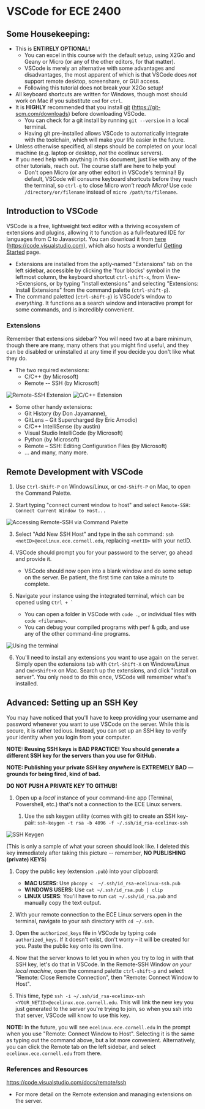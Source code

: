 # VSCode for ECE 2400

## Some Housekeeping:
- This is **ENTIRELY OPTIONAL!**
  - You can excel in this course with the default setup, using X2Go and Geany or Micro (or any of the other editors, for that matter).
  - VSCode is merely an alternative with some advantages and disadvantages, the most apparent of which is that VSCode does *not* support remote desktop, screenshare, or GUI access.
  - Following this tutorial does not break your X2Go setup!
- All keyboard shortcuts are written for Windows, though most should work on Mac if you substitute `cmd` for `ctrl`.
- It is **HIGHLY** recommended that you install [git](https://git-scm.com/downloads) (https://git-scm.com/downloads) before downloading VSCode.
  - You can check for a git install by running `git --version` in a local terminal.
  - Having git pre-installed allows VSCode to automatically integrate with the toolchain, which will make your life easier in the future.
- Unless otherwise specified, all steps should be completed on your local machine (e.g. laptop or desktop, *not* the ecelinux servers).
- If you need help with anything in this document, just like with any of the other tutorials, reach out. The course staff are here to help you!
  - Don't open Micro (or any other editor) in VSCode's terminal! By default, VSCode will consume keyboard shortcuts before they reach the terminal, so `ctrl-q` to close Micro *won't reach Micro!* Use `code /directory/or/filename` instead of `micro /path/to/filename`.

## Introduction to VSCode
VSCode is a free, lightweight text editor with a thriving ecosystem of extensions and plugins, allowing it to function as a full-featured IDE for languages from C to Javascript. You can download it from [here](https://code.visualstudio.com) (https://code.visualstudio.com), which also hosts a wonderful [Getting Started](https://code.visualstudio.com/docs) page.
- Extensions are installed from the aptly-named "Extensions" tab on the left sidebar, accessible by clicking the 'four blocks' symbol in the leftmost column, the keyboard shortcut `ctrl-shift-x`, from View->Extensions, or by typing "install extensions" and selecting "Extensions: Install Extensions" from the command palette (`ctrl-shift-p`).
- The command paletted (`ctrl-shift-p`) is VSCode's window to *everything*. It functions as a search window and interactive prompt for some commands, and is incredibly convenient.

### Extensions
Remember that extensions sidebar? You will need two at a bare minimum, though there are many, many others that you might find useful, and they can be disabled or uninstalled at any time if you decide you don't like what they do.
- The two required extensions:
  - C/C++ (by Microsoft)
  - Remote -- SSH (by Microsoft)

![Remote-SSH Extension](resources/remote-ssh-extension.png) ![C/C++ Extension](resources/c-cpp-extension.png)

- Some other handy extensions:
  - Git History (by Don Jayamanne),
  - GitLens – Git Supercharged (by Eric Amodio)
  - C/C++ IntelliSense (by austin)
  - Visual Studio IntelliCode (by Microsoft)
  - Python (by Microsoft)
  - Remote – SSH: Editing Configuration Files (by Microsoft)
  - ... and many, many more.

## Remote Development with VSCode

1. Use `Ctrl-Shift-P` on Windows/Linux, or `Cmd-Shift-P` on Mac, to open the Command Palette.

2. Start typing "connect current window to host" and select `Remote-SSH: Connect Current Window to Host...`

![Accessing Remote-SSH via Command Palette](resources/remote-ssh-cmd-palette.png)

3. Select "Add New SSH Host" and type in the ssh command: `ssh <netID>@ecelinux.ece.cornell.edu`, replacing `<netID>` with your netID.

4. VSCode should prompt you for your password to the server, go ahead and provide it.
   - VSCode should now open into a blank window and do some setup on the server. Be patient, the first time can take a minute to complete.

5. Navigate your instance using the integrated terminal, which can be opened using ```Ctrl + ` ```
   - You can open a folder in VSCode with `code .`, or individual files with `code <filename>`.
   - You can debug your compiled programs with perf & gdb, and use any of the other command-line programs.
  
![Using the terminal](resources/remote-whoami.png)

6. You'll need to install any extensions you want to use again on the server. Simply open the extensions tab with `Ctrl-Shift-X` on Windows/Linux and `Cmd+Shift+X` on Mac. Search up the extensions, and click "install on server". You only need to do this once, VSCode will remember what's installed.


## Advanced: Setting up an SSH Key
You may have noticed that you'll have to keep providing your username and password whenever you want to use VSCode on the server. While this is secure, it is rather tedious. Instead, you can set up an SSH key to verify your identity when you login from your computer.

**NOTE: Reusing SSH keys is BAD PRACTICE! You should generate a different SSH key for the servers than you use for GitHub.**

**NOTE: Publishing your private SSH key *anywhere* is EXTREMELY BAD — grounds for being fired, kind of bad.**

**DO NOT PUSH A PRIVATE KEY TO GITHUB!**

1. Open up a *local* instance of your command-line app (Terminal, Powershell, etc.) that's not a connection to the ECE Linux servers. 

    1. Use the ssh keygen utility (comes with git) to create an SSH key-pair: `ssh-keygen -t rsa -b 4096 -f ~/.ssh/id_rsa-ecelinux-ssh`

![SSH Keygen](resources/ssh-keygen.png)

(This is only a sample of what your screen should look like. I deleted this key immediately after taking this picture -- remember, **NO PUBLISHING (private) KEYS**)

1. Copy the public key (extension `.pub`) into your clipboard:
   - **MAC USERS**: Use `pbcopy <  ~/.ssh/id_rsa-ecelinux-ssh.pub`
   - **WINDOWS USERS**: Use `cat ~/.ssh/id_rsa.pub | clip`
   - **LINUX USERS**: You'll have to run `cat ~/.ssh/id_rsa.pub` and manually copy the text output.

2. With your remote connection to the ECE Linux servers open in the terminal, navigate to your ssh directory with `cd ~/.ssh`.

3. Open the `authorized_keys` file in VSCode by typing `code authorized_keys`. If it doesn't exist, don't worry – it will be created for you. Paste the public key onto its own line.

3. Now that the server knows to let you in when you try to log in with that SSH key, let's do that in VSCode. In the Remote-SSH Window _on your local machine_, open the command palette `ctrl-shift-p` and select "Remote: Close Remote Connection", then "Remote: Connect Window to Host".

4. This time, type `ssh -i ~/.ssh/id_rsa-ecelinux-ssh <YOUR_NETID>@ecelinux.ece.cornell.edu`. This will link the new key you just generated to the server you're trying to join, so when you ssh into that server, VSCode will know to use this key.

**NOTE:** In the future, you will see `ecelinux.ece.cornell.edu` in the prompt when you use "Remote: Connect Window to Host". Selecting it is the same as typing out the command above, but a lot more convenient. Alternatively, you can click the Remote tab on the left sidebar, and select `ecelinux.ece.cornell.edu` from there.

### References and Resources
https://code.visualstudio.com/docs/remote/ssh 
- For more detail on the Remote extension and managing extensions on the server.